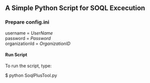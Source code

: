 ## A Simple Python Script for SOQL Excecution

### Prepare config.ini
username = *UserName*  
password = *Password*  
organizationId = *OrganizationID*  

#### Run Script

To run the script, type:

$ python SoqlPlusTool.py
